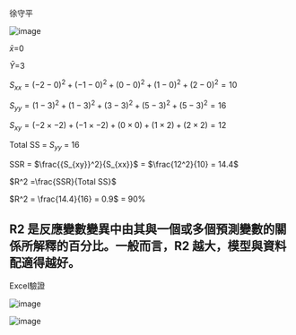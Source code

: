徐守平

![image](https://github.com/user-attachments/assets/3d2dec73-b202-4c46-9fe0-f8737d1c8c9f)

$\bar{x}$=0

$\bar{Y}$=3

$S_{xx} =(-2-0)^2+(-1-0)^2+(0-0)^2+(1-0)^2+(2-0)^2=10$  

$S_{yy} =(1-3)^2+(1-3)^2+(3-3)^2+(5-3)^2+(5-3)^2=16$    

$S_{xy}=(-2\times-2)+(-1\times-2)+(0\times0)+(1\times2)+(2\times2)=12$

Total SS = $S_{yy}$ = 16  

SSR = $\frac{{S_{xy}}^2}{S_{xx}}$ = $\frac{12^2}{10} = 14.4$  

$R^2 =\frac{SSR}{Total SS}$  

$R^2 = \frac{14.4}{16} = 0.9$ = 90% 

## R2 是反應變數變異中由其與一個或多個預測變數的關係所解釋的百分比。一般而言，R2 越大，模型與資料配適得越好。


Excel驗證

![image](https://github.com/user-attachments/assets/53bb19ed-a98f-41bc-b7f5-5100f70ec46f)

![image](https://github.com/user-attachments/assets/ff9f4cbc-8f77-47b1-b23e-c2c118d1feb4)
